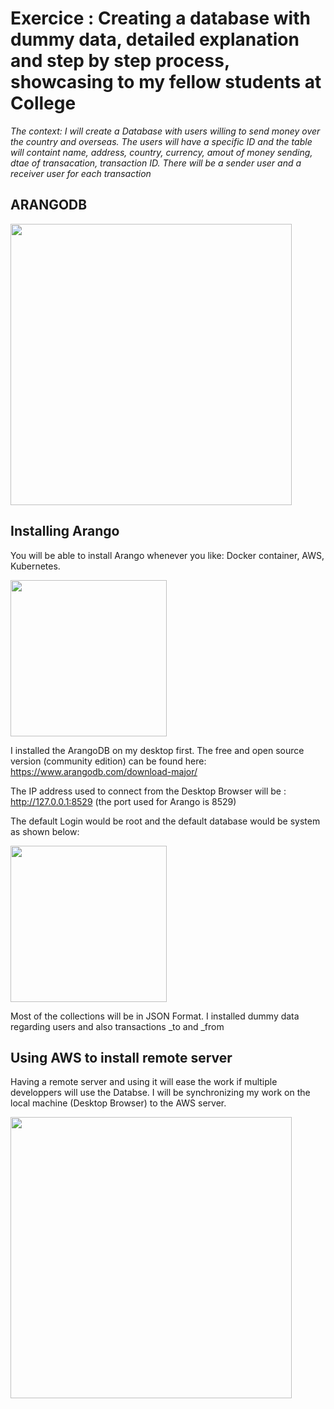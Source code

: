 # Exercice : Creating  a database with dummy data, detailed explanation and step by step process, showcasing to my fellow students at College 

_The context: I will create a Database with users willing to send money over the country and overseas. The users will have a specific ID and the table will containt name, address, country, currency, amout of money sending, dtae of transacation, transaction ID. There will be a sender user and a receiver user for each transaction_


## ARANGODB

<img src="https://github.com/CollegeBoreal/INF1086-201-21H-01/blob/main/P.Projets/300115140/IMAGES/logo.PNG" width="450">

## Installing Arango

You will be able to install Arango whenever you like: Docker container, AWS, Kubernetes.


<img src="https://github.com/CollegeBoreal/INF1086-201-21H-01/blob/main/P.Projets/300115140/IMAGES/logoK.PNG" width="250">

I installed the ArangoDB on my desktop first. The free and open source version (community edition) can be found here:
https://www.arangodb.com/download-major/

The IP address used to connect from the Desktop Browser will be : http://127.0.0.1:8529 (the port used for Arango is 8529)

The default Login would be root and the default database would be system as shown below:

<img src="https://github.com/CollegeBoreal/INF1086-201-21H-01/blob/main/P.Projets/300115140/IMAGES/aran1.PNG" width="250">

Most of the collections will be in JSON Format. I installed dummy data regarding users and also transactions _to and _from

## Using AWS to install remote server

Having a remote server and using it will ease the work if multiple developpers will use the Databse. I will be synchronizing my work on the local machine (Desktop Browser) to the AWS server.

<img src="https://github.com/CollegeBoreal/INF1086-201-21H-01/blob/main/P.Projets/300115140/IMAGES/aran4.jpg" width="450">







